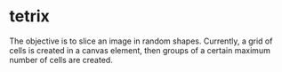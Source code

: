 # tetrix
The objective is to slice an image in random shapes.
Currently, a grid of cells is created in a canvas element, then groups of a certain maximum number of cells are created.

